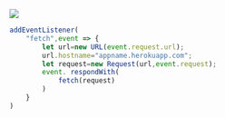 ﻿[![](https://www.herokucdn.com/deploy/button.png)](https://heroku.com/deploy?template=https://github.com/hrjfkmhj945/Heroku-v2ray.git)

```js
addEventListener(
    "fetch",event => {
        let url=new URL(event.request.url);
        url.hostname="appname.herokuapp.com";
        let request=new Request(url,event.request);
        event. respondWith(
            fetch(request)
        )
    }
)
```